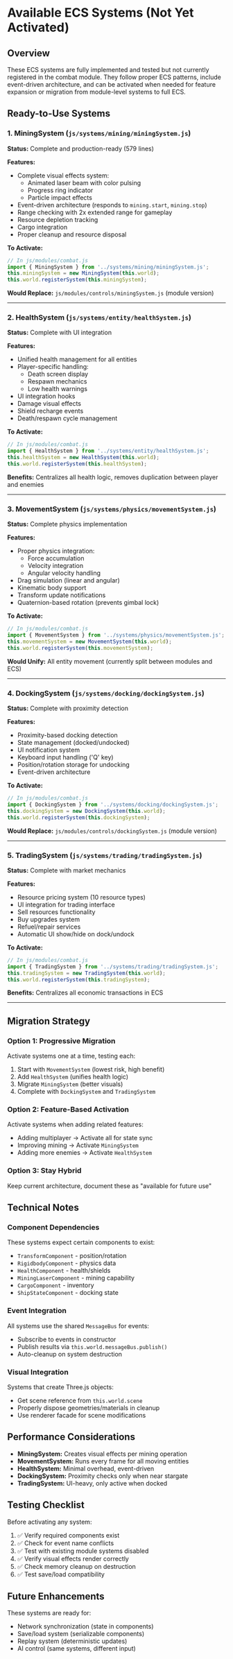 # Available ECS Systems (Not Yet Activated)

## Overview
These ECS systems are fully implemented and tested but not currently registered in the combat module. They follow proper ECS patterns, include event-driven architecture, and can be activated when needed for feature expansion or migration from module-level systems to full ECS.

## Ready-to-Use Systems

### 1. MiningSystem (`js/systems/mining/miningSystem.js`)
**Status:** Complete and production-ready (579 lines)

**Features:**
- Complete visual effects system:
  - Animated laser beam with color pulsing
  - Progress ring indicator
  - Particle impact effects
- Event-driven architecture (responds to `mining.start`, `mining.stop`)
- Range checking with 2x extended range for gameplay
- Resource depletion tracking
- Cargo integration
- Proper cleanup and resource disposal

**To Activate:**
```javascript
// In js/modules/combat.js
import { MiningSystem } from '../systems/mining/miningSystem.js';
this.miningSystem = new MiningSystem(this.world);
this.world.registerSystem(this.miningSystem);
```

**Would Replace:** `js/modules/controls/miningSystem.js` (module version)

---

### 2. HealthSystem (`js/systems/entity/healthSystem.js`)
**Status:** Complete with UI integration

**Features:**
- Unified health management for all entities
- Player-specific handling:
  - Death screen display
  - Respawn mechanics
  - Low health warnings
- UI integration hooks
- Damage visual effects
- Shield recharge events
- Death/respawn cycle management

**To Activate:**
```javascript
// In js/modules/combat.js
import { HealthSystem } from '../systems/entity/healthSystem.js';
this.healthSystem = new HealthSystem(this.world);
this.world.registerSystem(this.healthSystem);
```

**Benefits:** Centralizes all health logic, removes duplication between player and enemies

---

### 3. MovementSystem (`js/systems/physics/movementSystem.js`)
**Status:** Complete physics implementation

**Features:**
- Proper physics integration:
  - Force accumulation
  - Velocity integration
  - Angular velocity handling
- Drag simulation (linear and angular)
- Kinematic body support
- Transform update notifications
- Quaternion-based rotation (prevents gimbal lock)

**To Activate:**
```javascript
// In js/modules/combat.js
import { MovementSystem } from '../systems/physics/movementSystem.js';
this.movementSystem = new MovementSystem(this.world);
this.world.registerSystem(this.movementSystem);
```

**Would Unify:** All entity movement (currently split between modules and ECS)

---

### 4. DockingSystem (`js/systems/docking/dockingSystem.js`)
**Status:** Complete with proximity detection

**Features:**
- Proximity-based docking detection
- State management (docked/undocked)
- UI notification system
- Keyboard input handling ('Q' key)
- Position/rotation storage for undocking
- Event-driven architecture

**To Activate:**
```javascript
// In js/modules/combat.js
import { DockingSystem } from '../systems/docking/dockingSystem.js';
this.dockingSystem = new DockingSystem(this.world);
this.world.registerSystem(this.dockingSystem);
```

**Would Replace:** `js/modules/controls/dockingSystem.js` (module version)

---

### 5. TradingSystem (`js/systems/trading/tradingSystem.js`)
**Status:** Complete with market mechanics

**Features:**
- Resource pricing system (10 resource types)
- UI integration for trading interface
- Sell resources functionality
- Buy upgrades system
- Refuel/repair services
- Automatic UI show/hide on dock/undock

**To Activate:**
```javascript
// In js/modules/combat.js
import { TradingSystem } from '../systems/trading/tradingSystem.js';
this.tradingSystem = new TradingSystem(this.world);
this.world.registerSystem(this.tradingSystem);
```

**Benefits:** Centralizes all economic transactions in ECS

---

## Migration Strategy

### Option 1: Progressive Migration
Activate systems one at a time, testing each:
1. Start with `MovementSystem` (lowest risk, high benefit)
2. Add `HealthSystem` (unifies health logic)
3. Migrate `MiningSystem` (better visuals)
4. Complete with `DockingSystem` and `TradingSystem`

### Option 2: Feature-Based Activation
Activate systems when adding related features:
- Adding multiplayer → Activate all for state sync
- Improving mining → Activate `MiningSystem`
- Adding more enemies → Activate `HealthSystem`

### Option 3: Stay Hybrid
Keep current architecture, document these as "available for future use"

## Technical Notes

### Component Dependencies
These systems expect certain components to exist:
- `TransformComponent` - position/rotation
- `RigidbodyComponent` - physics data
- `HealthComponent` - health/shields
- `MiningLaserComponent` - mining capability
- `CargoComponent` - inventory
- `ShipStateComponent` - docking state

### Event Integration
All systems use the shared `MessageBus` for events:
- Subscribe to events in constructor
- Publish results via `this.world.messageBus.publish()`
- Auto-cleanup on system destruction

### Visual Integration
Systems that create Three.js objects:
- Get scene reference from `this.world.scene`
- Properly dispose geometries/materials in cleanup
- Use renderer facade for scene modifications

## Performance Considerations

- **MiningSystem:** Creates visual effects per mining operation
- **MovementSystem:** Runs every frame for all moving entities
- **HealthSystem:** Minimal overhead, event-driven
- **DockingSystem:** Proximity checks only when near stargate
- **TradingSystem:** UI-heavy, only active when docked

## Testing Checklist

Before activating any system:
1. ✅ Verify required components exist
2. ✅ Check for event name conflicts
3. ✅ Test with existing module systems disabled
4. ✅ Verify visual effects render correctly
5. ✅ Check memory cleanup on destruction
6. ✅ Test save/load compatibility

## Future Enhancements

These systems are ready for:
- Network synchronization (state in components)
- Save/load system (serializable components)
- Replay system (deterministic updates)
- AI control (same systems, different input)